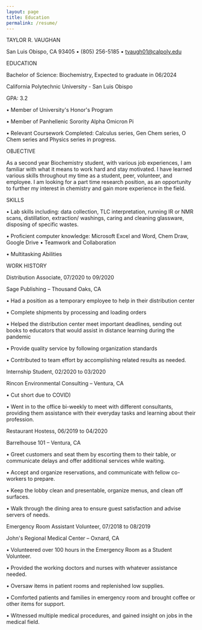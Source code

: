 ```yaml
---
layout: page
title: Education
permalink: /resume/
---
```


TAYLOR R. VAUGHAN
 
 
   San Luis Obispo, CA 93405 • (805) 256-5185 • tvaugh01@calpoly.edu  

EDUCATION

Bachelor of Science: Biochemistry, Expected to graduate in 06/2024 

California Polytechnic University - San Luis Obispo

GPA: 3.2

•	Member of University's Honor's Program

•	Member of Panhellenic Sorority Alpha Omicron Pi

•	Relevant Coursework Completed: Calculus series, Gen Chem series, O Chem series and Physics series in progress.


OBJECTIVE

As a second year Biochemistry student, with various job experiences, I am familiar with what it means to work hard and stay motivated. I have learned various skills throughout my time as a student, peer, volunteer, and employee. I am looking for a part time research position, as an opportunity to further my interest in chemistry and gain more experience in the field.


SKILLS

•	Lab skills including: data collection, TLC interpretation, running IR or NMR scans, distillation, extraction/ washings, caring and cleaning glassware, disposing of specific wastes.

•	Proficient computer knowledge: Microsoft Excel and Word, Chem Draw, Google Drive	•	Teamwork and Collaboration

•	Multitasking Abilities


WORK HISTORY

Distribution Associate, 07/2020 to 09/2020 

Sage Publishing – Thousand Oaks, CA

•	Had a position as a temporary employee to help in their distribution center

•	Complete shipments by processing and loading orders

•	Helped the distribution center meet important deadlines, sending out books to educators that would assist in distance learning during the pandemic

•	Provide quality service by following organization standards

•	Contributed to team effort by accomplishing related results as needed.


Internship Student, 02/2020 to 03/2020 

Rincon Environmental Consulting – Ventura, CA

•	Cut short due to COVID)

•	Went in to the office bi-weekly to meet with different consultants, providing them assistance with their everyday tasks and learning about their profession.


Restaurant Hostess, 06/2019 to 04/2020 

Barrelhouse 101 – Ventura, CA

•	Greet customers and seat them by escorting them to their table, or communicate delays and offer additional services while waiting.

•	Accept and organize reservations, and communicate with fellow co-workers to prepare.

•	Keep the lobby clean and presentable, organize menus, and clean off surfaces.

•	Walk through the dining area to ensure guest satisfaction and advise servers of needs.


Emergency Room Assistant Volunteer, 07/2018 to 08/2019 

John's Regional Medical Center – Oxnard, CA

•	Volunteered over 100 hours in the Emergency Room as a Student Volunteer.

•	Provided the working doctors and nurses with whatever assistance needed.

•	Oversaw items in patient rooms and replenished low supplies.

•	Comforted patients and families in emergency room and brought coffee or other items for support.

•	Witnessed multiple medical procedures, and gained insight on jobs in the medical field.


